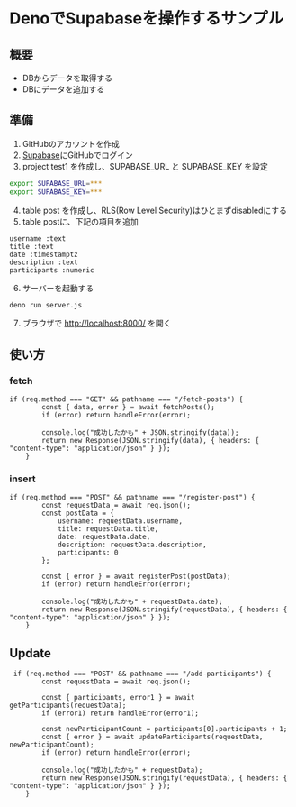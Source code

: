 # DenoでSupabaseを操作するサンプル

## 概要
- DBからデータを取得する
- DBにデータを追加する

## 準備

1. GitHubのアカウントを作成
2. [Supabase](https://supabase.com/)にGitHubでログイン
3. project test1 を作成し、SUPABASE_URL と SUPABASE_KEY を設定
```sh
export SUPABASE_URL=***
export SUPABASE_KEY=***
```
4. table post を作成し、RLS(Row Level Security)はひとまずdisabledにする
5. table postに、下記の項目を追加
```
username :text
title :text
date :timestamptz
description :text
participants :numeric
```
6. サーバーを起動する
```sh
deno run server.js
```
7. ブラウザで [http://localhost:8000/](http://localhost:8000/) を開く

## 使い方
### fetch
```
if (req.method === "GET" && pathname === "/fetch-posts") {
        const { data, error } = await fetchPosts();
        if (error) return handleError(error);

        console.log("成功したかも" + JSON.stringify(data));
        return new Response(JSON.stringify(data), { headers: { "content-type": "application/json" } });
    }
```

### insert
```
if (req.method === "POST" && pathname === "/register-post") {
        const requestData = await req.json();
        const postData = {
            username: requestData.username,
            title: requestData.title,
            date: requestData.date,
            description: requestData.description,
            participants: 0
        };

        const { error } = await registerPost(postData);
        if (error) return handleError(error);

        console.log("成功したかも" + requestData.date);
        return new Response(JSON.stringify(requestData), { headers: { "content-type": "application/json" } });
    }
```

## Update
```
 if (req.method === "POST" && pathname === "/add-participants") {
        const requestData = await req.json();

        const { participants, error1 } = await getParticipants(requestData);
        if (error1) return handleError(error1);

        const newParticipantCount = participants[0].participants + 1;
        const { error } = await updateParticipants(requestData, newParticipantCount);
        if (error) return handleError(error);

        console.log("成功したかも" + requestData);
        return new Response(JSON.stringify(requestData), { headers: { "content-type": "application/json" } });
    }
```